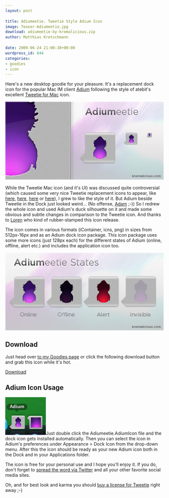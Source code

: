 ```yaml
---
layout: post

title: Adiumeetie. Tweetie Style Adium Icon
image: Teaser-Adiumeetie.jpg
download: adiumeetie-by-kremalicious.zip
author: Matthias Kretschmann

date: 2009-06-24 21:00:38+00:00
wordpress_id: 844
categories:
- goodies
- icon
---
```


Here's a new desktop goodie for your pleasure. It's a replacement dock icon for the popular Mac IM client [Adium](http://adium.im/) following the style of atebit's excellent [Tweetie for Mac](http://www.atebits.com/tweetie-mac/) icon.

![Adiumeetie Teaser](/media/Adiumeetie-Teaser.jpg)

While the Tweetie Mac icon (and it's UI) was discussed quite controversial (which caused some very nice Tweetie replacement icons to appear, like [here](http://jonasraskdesign.com/medias/medias.html), [here](http://iconblock.deviantart.com/art/Tweetie-Mix-120360482), [here](http://macthemes2.net/forum/viewtopic.php?id=16795744) or [here](http://www.flickr.com/photos/marcelomarfil/3611311439/)), I grew to like the style of it. But Adium beside Tweetie in the Dock just looked weird... (No offense, [Adam](http://www.artofadambetts.com/weblog/?p=108) ;-)) So I redrew the whole icon and used Adium's duck silhouette on it and made some obvious and subtle changes in comparison to the Tweetie icon. And thanks to [Loren](http://blog.atebits.com/) who kind of rubber-stamped this icon release.

The icon comes in various formats (iContainer, icns, png) in sizes from 512px-16px and as an Adium dock icon package. This icon package uses some more icons (just 128px each) for the different states of Adium (online, offline, alert etc.) and includes the application icon too.

![Adiumeetie States](/media/Adiumeetie-Teaser-AdiumIcon.png)


## Download

Just head over [to my Goodies page](http://www.kremalicious.com/goodies/) or click the following download button and grab this icon while it's hot.

<a class="btn btn-primary icon-download-alt" href="/media/adiumeetie-by-kremalicious.zip">Download</a>

## Adium Icon Usage

![Adiumeetie Dock Preview](/media/Adiumeetie-Dock-Preview.png)Just double click the Adiumeetie.AdiumIcon file and the dock icon gets installed automatically. Then you can select the icon in Adium's preferences under Appearance > Dock Icon from the drop-down menu. After this the icon should be ready as your new Adium icon both in the Dock and in your Applications folder.

The icon is free for your personal use and I hope you'll enjoy it. If you do, don't forget to [spread the word via Twitter](http://twitter.com/home?status=Adiumeetie%3A%20Tweetie%20Style%20Adium%20Dock%20Icon%20from%20%40kremalicious%20http://kremalicious.com/adiumeetie/) and all your other favorite social media sites.

Oh, and for best look and karma you should [buy a license for Tweetie](http://www.atebits.com/tweetie-mac/buy/) right away ;-)

